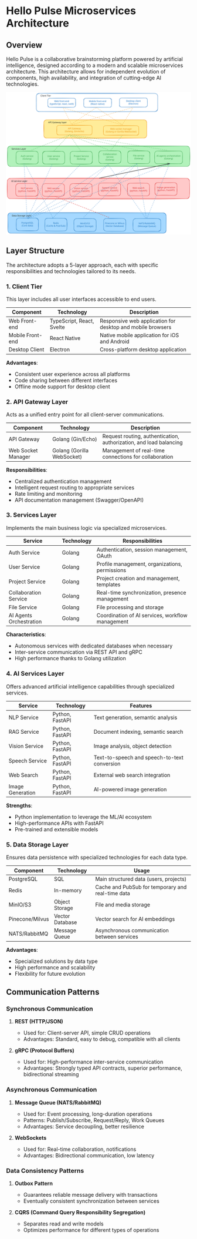 # Hello Pulse Microservices Architecture

## Overview

Hello Pulse is a collaborative brainstorming platform powered by artificial intelligence, designed according to a modern and scalable microservices architecture. This architecture allows for independent evolution of components, high availability, and integration of cutting-edge AI technologies.

![Hello Pulse Architecture](statics/Untitled-2025-03-16-2005.svg)

## Layer Structure

The architecture adopts a 5-layer approach, each with specific responsibilities and technologies tailored to its needs.

### 1. Client Tier

This layer includes all user interfaces accessible to end users.

| Component | Technology | Description |
|-----------|-------------|-------------|
| Web Front-end | TypeScript, React, Svelte | Responsive web application for desktop and mobile browsers |
| Mobile Front-end | React Native | Native mobile application for iOS and Android |
| Desktop Client | Electron | Cross-platform desktop application |

**Advantages**:
- Consistent user experience across all platforms
- Code sharing between different interfaces
- Offline mode support for desktop client

### 2. API Gateway Layer

Acts as a unified entry point for all client-server communications.

| Component | Technology | Description |
|-----------|-------------|-------------|
| API Gateway | Golang (Gin/Echo) | Request routing, authentication, authorization, and load balancing |
| Web Socket Manager | Golang (Gorilla WebSocket) | Management of real-time connections for collaboration |

**Responsibilities**:
- Centralized authentication management
- Intelligent request routing to appropriate services
- Rate limiting and monitoring
- API documentation management (Swagger/OpenAPI)

### 3. Services Layer

Implements the main business logic via specialized microservices.

| Service | Technology | Responsibilities |
|---------|-------------|-----------------|
| Auth Service | Golang | Authentication, session management, OAuth |
| User Service | Golang | Profile management, organizations, permissions |
| Project Service | Golang | Project creation and management, templates |
| Collaboration Service | Golang | Real-time synchronization, presence management |
| File Service | Golang | File processing and storage |
| AI Agents Orchestration | Golang | Coordination of AI services, workflow management |

**Characteristics**:
- Autonomous services with dedicated databases when necessary
- Inter-service communication via REST API and gRPC
- High performance thanks to Golang utilization

### 4. AI Services Layer

Offers advanced artificial intelligence capabilities through specialized services.

| Service | Technology | Features |
|---------|-------------|-----------------|
| NLP Service | Python, FastAPI | Text generation, semantic analysis |
| RAG Service | Python, FastAPI | Document indexing, semantic search |
| Vision Service | Python, FastAPI | Image analysis, object detection |
| Speech Service | Python, FastAPI | Text-to-speech and speech-to-text conversion |
| Web Search | Python, FastAPI | External web search integration |
| Image Generation | Python, FastAPI | AI-powered image generation |

**Strengths**:
- Python implementation to leverage the ML/AI ecosystem
- High-performance APIs with FastAPI
- Pre-trained and extensible models

### 5. Data Storage Layer

Ensures data persistence with specialized technologies for each data type.

| Component | Technology | Usage |
|-----------|-------------|-------------|
| PostgreSQL | SQL | Main structured data (users, projects) |
| Redis | In-memory | Cache and PubSub for temporary and real-time data |
| MinIO/S3 | Object Storage | File and media storage |
| Pinecone/Milvus | Vector Database | Vector search for AI embeddings |
| NATS/RabbitMQ | Message Queue | Asynchronous communication between services |

**Advantages**:
- Specialized solutions by data type
- High performance and scalability
- Flexibility for future evolution

## Communication Patterns

### Synchronous Communication

1. **REST (HTTP/JSON)**
   - Used for: Client-server API, simple CRUD operations
   - Advantages: Standard, easy to debug, compatible with all clients

2. **gRPC (Protocol Buffers)**
   - Used for: High-performance inter-service communication
   - Advantages: Strongly typed API contracts, superior performance, bidirectional streaming

### Asynchronous Communication

1. **Message Queue (NATS/RabbitMQ)**
   - Used for: Event processing, long-duration operations
   - Patterns: Publish/Subscribe, Request/Reply, Work Queues
   - Advantages: Service decoupling, better resilience

2. **WebSockets**
   - Used for: Real-time collaboration, notifications
   - Advantages: Bidirectional communication, low latency

### Data Consistency Patterns

1. **Outbox Pattern**
   - Guarantees reliable message delivery with transactions
   - Eventually consistent synchronization between services

2. **CQRS (Command Query Responsibility Segregation)**
   - Separates read and write models
   - Optimizes performance for different types of operations


